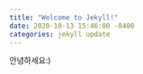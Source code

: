 ```yaml
---
title: "Welcome to Jekyll!"
date: 2020-10-13 15:46:00 -0400
categories: jekyll update
---
```


안녕하세요:)
